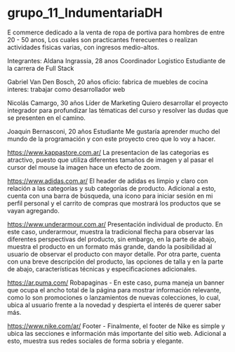 # grupo_11_IndumentariaDH  
E commerce dedicado a la venta de ropa de portiva para hombres de entre 20 - 50 anos,
Los cuales son practicantes frerecuentes o realizan actividades fisicas varias, 
con ingresos medio-altos.

Integrantes: 
Aldana Ingrassia, 28 anos
Coordinador Logistico
Estudiante de la carrera de Full Stack

Gabriel Van Den Bosch, 20 años
oficio: fabrica de muebles de cocina
interes: trabajar como desarrollador web

Nicolás Camargo, 30 años
Líder de Marketing
Quiero desarrollar el proyecto integrador para profundizar las tématicas del curso y resolver las dudas que se presenten en el camino.

Joaquin Bernasconi, 20 años
Estudiante 
Me gustaría aprender mucho del mundo de la programación y con este proyecto creo que lo voy a hacer.


https://www.kappastore.com.ar/   La presentacion de las categorias es atractivo, puesto que utiliza diferentes tamaños de imagen y al pasar el cursor del mouse la imagen hace un efecto de zoom.

https://www.adidas.com.ar/       El header de adidas es limpio y claro con relación a las categorías y sub categorías de producto. Adicional a esto, cuenta con una barra de búsqueda, una icono para iniciar sesión en mi perfil personal y el carrito de compras que mostrará los productos que se vayan agregando.

https://www.underarmour.com.ar/  Presentación individual de producto. En este caso, underarmour, muestra la tradicional flecha para observar las diferentes perspectivas del producto, sin embargo, en la parte de abajo, muestra el producto en un formato más grande, dando la posibilidad al usuario de observar el producto con mayor detalle. Por otra parte, cuenta con una breve descripción del producto, las opciones de talla y en la parte de abajo, características técnicas y especificaciones adicionales.

https://ar.puma.com/             Robapaginas - En este caso, puma maneja un banner que ocupa el ancho total de la página para mostrar información relevante, como lo son promociones o lanzamientos de nuevas colecciones, lo cual, ubica al usuario frente a la novedad y despierta el interés de querer saber más.

https://www.nike.com/ar/         Footer - Finalmente, el footer de Nike es simple y ubica las secciones e información más importante del sitio web. Adicional a esto, muestra sus redes sociales de forma sobria y elegante.
